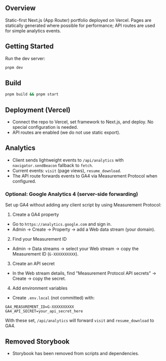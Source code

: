 ## Overview

Static-first Next.js (App Router) portfolio deployed on Vercel. Pages are statically generated where possible for performance; API routes are used for simple analytics events.

## Getting Started

Run the dev server:

```bash
pnpm dev
```

## Build

```bash
pnpm build && pnpm start
```

## Deployment (Vercel)

- Connect the repo to Vercel, set framework to Next.js, and deploy. No special configuration is needed.
- API routes are enabled (we do not use static export).

## Analytics

- Client sends lightweight events to `/api/analytics` with `navigator.sendBeacon` fallback to `fetch`.
- Current events: `visit` (page views), `resume_download`.
- The API route forwards events to GA4 via Measurement Protocol when configured.

### Optional: Google Analytics 4 (server-side forwarding)

Set up GA4 without adding any client script by using Measurement Protocol:

1. Create a GA4 property

- Go to `https://analytics.google.com` and sign in.
- Admin → Create → Property → add a Web data stream (your domain).

2. Find your Measurement ID

- Admin → Data streams → select your Web stream → copy the Measurement ID (`G-XXXXXXXXXX`).

3. Create an API secret

- In the Web stream details, find "Measurement Protocol API secrets" → Create → copy the secret.

4. Add environment variables

- Create `.env.local` (not committed) with:

```
GA4_MEASUREMENT_ID=G-XXXXXXXXXX
GA4_API_SECRET=your_api_secret_here
```

With these set, `/api/analytics` will forward `visit` and `resume_download` to GA4.

## Removed Storybook

- Storybook has been removed from scripts and dependencies.
